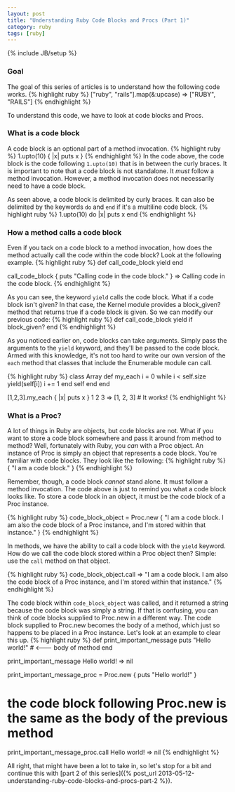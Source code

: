 ```yaml
---
layout: post
title: "Understanding Ruby Code Blocks and Procs (Part 1)"
category: ruby
tags: [ruby]
---
```

{% include JB/setup %}

### Goal
The goal of this series of articles is to understand how the following code
works.
{% highlight ruby %}
["ruby", "rails"].map(&:upcase)
=> ["RUBY", "RAILS"]
{% endhighlight %}

To understand this code, we have to look at code blocks and Procs.

### What is a code block
A code block is an optional part of a method invocation.
{% highlight ruby %}
1.upto(10) { |x| puts x }
{% endhighlight %}
In the code above, the code block is the code following `1.upto(10)` that is
in between the curly braces. It is  important to note that a code block is
not standalone. It _must_ follow a method invocation. However, a method 
invocation does not necessarily need to have a code block.

As seen above, a code block is delimited by curly braces. It can also be
delimited by the keywords `do` and `end` if it's a multiline code block.
{% highlight ruby %}
1.upto(10) do |x|
  puts x 
end
{% endhighlight %}

### How a method calls a code block
Even if you tack on a code block to a method invocation, how does the method
actually call the code within the code block? Look at the following example.
{% highlight ruby %}
def call_code_block
  yield
end

call_code_block { puts "Calling code in the code block." }
=> Calling code in the code block.
{% endhighlight %}

As you can see, the keyword `yield` calls the code block. What if a code block
isn't given? In that case, the Kernel module provides a block_given? method
that returns true if a code block is given. So we can modify our previous code:
{% highlight ruby %}
def call_code_block
  yield if block_given?
end
{% endhighlight %}

As you noticed earlier on, code blocks can take arguments. Simply pass the arguments
to the `yield` keyword, and they'll be passed to the code block. Armed with
this knowledge, it's not too hard to write our own version of the `each`
method that classes that include the Enumerable module can call.

{% highlight ruby %}
class Array
  def my_each
    i = 0
    while i < self.size
      yield(self[i])
      i += 1
    end
    self
  end
end

[1,2,3].my_each { |x| puts x }
1
2
3
 => [1, 2, 3] # It works!
{% endhighlight %}

### What is a Proc?
A lot of things in Ruby are objects, but code blocks are not. What if you want
to store a code block somewhere and pass it around from method to method? Well,
fortunately with Ruby, you _can_ with a Proc object. An instance of Proc is simply
an object that represents a code block. You're familiar with code blocks. They
look like the following:
{% highlight ruby %}
{ "I am a code block." }
{% endhighlight %}

Remember, though, a code block _cannot_ stand alone. It must follow a method
invocation. The code above is just to remind you what a code block looks like.
To store a code block in an object, it must be the code block of a Proc instance.

{% highlight ruby %}
code_block_object = Proc.new { "I am a code block. I am also the code block of a Proc instance, and I'm stored within that instance." }
{% endhighlight %}

In methods, we have the ability to call a code block with the `yield` keyword.
How do we call the code block stored within a Proc object then? Simple:
use the `call` method on that object.

{% highlight ruby %}
code_block_object.call
=> "I am a code block. I am also the code block of a Proc instance, and I'm stored within that instance."
{% endhighlight %}

The code block within `code_block_object` was called, and it returned a string because
the code block was simply a string. If that is confusing, you can think of code blocks
supplied to Proc.new in a different way. The code block supplied to Proc.new becomes the
body of a method, which just so happens to be placed in a Proc instance. Let's look
at an example to clear this up.
{% highlight ruby %}
def print_important_message
  puts "Hello world!" # <--- body of method
end

print_important_message
Hello world!
=> nil

print_important_message_proc = Proc.new { puts "Hello world!" }
# the code block following Proc.new is the same as the body of the previous method

print_important_message_proc.call
Hello world!
=> nil
{% endhighlight %}

All right, that might have been a lot to take in, so let's stop for a bit and continue this with [part 2 of this series]({% post_url 2013-05-12-understanding-ruby-code-blocks-and-procs-part-2 %}).
